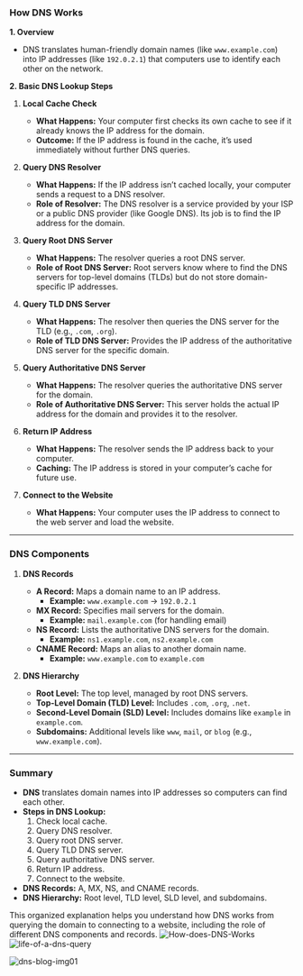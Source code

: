 
### **How DNS Works**

**1. Overview**
- DNS translates human-friendly domain names (like `www.example.com`) into IP addresses (like `192.0.2.1`) that computers use to identify each other on the network.

**2. Basic DNS Lookup Steps**

1. **Local Cache Check**
   - **What Happens:** Your computer first checks its own cache to see if it already knows the IP address for the domain.
   - **Outcome:** If the IP address is found in the cache, it’s used immediately without further DNS queries.

2. **Query DNS Resolver**
   - **What Happens:** If the IP address isn’t cached locally, your computer sends a request to a DNS resolver.
   - **Role of Resolver:** The DNS resolver is a service provided by your ISP or a public DNS provider (like Google DNS). Its job is to find the IP address for the domain.

3. **Query Root DNS Server**
   - **What Happens:** The resolver queries a root DNS server.
   - **Role of Root DNS Server:** Root servers know where to find the DNS servers for top-level domains (TLDs) but do not store domain-specific IP addresses.

4. **Query TLD DNS Server**
   - **What Happens:** The resolver then queries the DNS server for the TLD (e.g., `.com`, `.org`).
   - **Role of TLD DNS Server:** Provides the IP address of the authoritative DNS server for the specific domain.

5. **Query Authoritative DNS Server**
   - **What Happens:** The resolver queries the authoritative DNS server for the domain.
   - **Role of Authoritative DNS Server:** This server holds the actual IP address for the domain and provides it to the resolver.

6. **Return IP Address**
   - **What Happens:** The resolver sends the IP address back to your computer.
   - **Caching:** The IP address is stored in your computer’s cache for future use.

7. **Connect to the Website**
   - **What Happens:** Your computer uses the IP address to connect to the web server and load the website.

---

### **DNS Components**

1. **DNS Records**
   - **A Record:** Maps a domain name to an IP address.
     - **Example:** `www.example.com` -> `192.0.2.1`
   - **MX Record:** Specifies mail servers for the domain.
     - **Example:** `mail.example.com` (for handling email)
   - **NS Record:** Lists the authoritative DNS servers for the domain.
     - **Example:** `ns1.example.com`, `ns2.example.com`
   - **CNAME Record:** Maps an alias to another domain name.
     - **Example:** `www.example.com` to `example.com`

2. **DNS Hierarchy**
   - **Root Level:** The top level, managed by root DNS servers.
   - **Top-Level Domain (TLD) Level:** Includes `.com`, `.org`, `.net`.
   - **Second-Level Domain (SLD) Level:** Includes domains like `example` in `example.com`.
   - **Subdomains:** Additional levels like `www`, `mail`, or `blog` (e.g., `www.example.com`).

---

### **Summary**

- **DNS** translates domain names into IP addresses so computers can find each other.
- **Steps in DNS Lookup:**
  1. Check local cache.
  2. Query DNS resolver.
  3. Query root DNS server.
  4. Query TLD DNS server.
  5. Query authoritative DNS server.
  6. Return IP address.
  7. Connect to the website.
- **DNS Records:** A, MX, NS, and CNAME records.
- **DNS Hierarchy:** Root level, TLD level, SLD level, and subdomains.

This organized explanation helps you understand how DNS works from querying the domain to connecting to a website, including the role of different DNS components and records.
![How-does-DNS-Works](https://github.com/user-attachments/assets/07b832b8-570a-46a4-8ae9-e8d13489501d)
![life-of-a-dns-query](https://github.com/user-attachments/assets/ba3e5f34-595c-483c-b2b5-45a690fe1c6e)

![dns-blog-img01](https://github.com/user-attachments/assets/05d334bf-9a12-4f76-b74a-0a0cec6a1c40)



